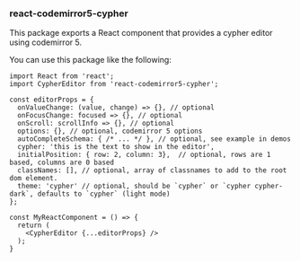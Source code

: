 ### react-codemirror5-cypher

This package exports a React component that provides a cypher editor using codemirror 5.

You can use this package like the following:

```
import React from 'react';
import CypherEditor from 'react-codemirror5-cypher';

const editorProps = {
  onValueChange: (value, change) => {}, // optional
  onFocusChange: focused => {}, // optional
  onScroll: scrollInfo => {}, // optional
  options: {}, // optional, codemirror 5 options
  autoCompleteSchema: { /* ... */ }, // optional, see example in demos
  cypher: 'this is the text to show in the editor',
  initialPosition: { row: 2, column: 3},  // optional, rows are 1 based, columns are 0 based
  classNames: [], // optional, array of classnames to add to the root dom element.
  theme: 'cypher' // optional, should be `cypher` or `cypher cypher-dark`, defaults to `cypher` (light mode)
};

const MyReactComponent = () => {
  return (
    <CypherEditor {...editorProps} />
  );
}
```

